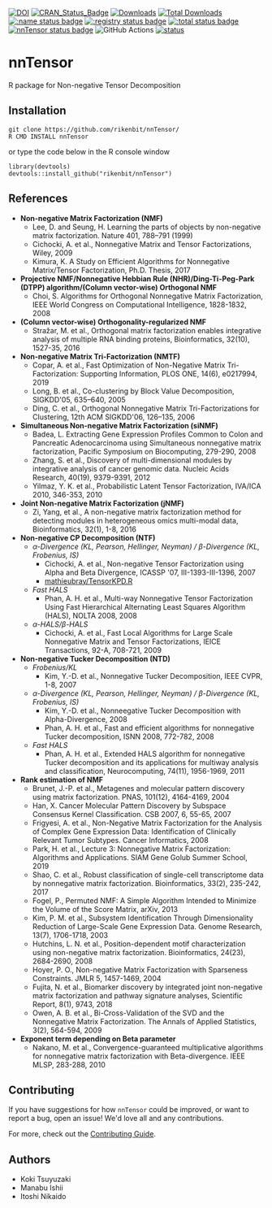 [![DOI](https://zenodo.org/badge/135140554.svg)](https://zenodo.org/badge/latestdoi/135140554)
[![CRAN_Status_Badge](http://www.r-pkg.org/badges/version/nnTensor)](
https://cran.r-project.org/package=nnTensor)
[![Downloads](https://cranlogs.r-pkg.org/badges/nnTensor)](https://CRAN.R-project.org/package=nnTensor)
[![Total Downloads](https://cranlogs.r-pkg.org/badges/grand-total/nnTensor?color=orange)](https://CRAN.R-project.org/package=nnTensor)
[![:name status badge](https://rikenbit.r-universe.dev/badges/:name)](https://rikenbit.r-universe.dev)
[![:registry status badge](https://rikenbit.r-universe.dev/badges/:registry)](https://rikenbit.r-universe.dev)
[![:total status badge](https://rikenbit.r-universe.dev/badges/:total)](https://rikenbit.r-universe.dev)
[![nnTensor status badge](https://rikenbit.r-universe.dev/badges/nnTensor)](https://rikenbit.r-universe.dev)
![GitHub Actions](https://github.com/rikenbit/nnTensor/actions/workflows/build_test_push.yml/badge.svg)
[![status](https://joss.theoj.org/papers/b8cc3029f784ee95c45831467b3b2f74/status.svg)](https://joss.theoj.org/papers/b8cc3029f784ee95c45831467b3b2f74)

# nnTensor
R package for Non-negative Tensor Decomposition

## Installation

~~~~
git clone https://github.com/rikenbit/nnTensor/
R CMD INSTALL nnTensor
~~~~
or type the code below in the R console window
~~~~
library(devtools)
devtools::install_github("rikenbit/nnTensor")
~~~~

## References

- **Non-negative Matrix Factorization (NMF)**
  - Lee, D. and Seung, H. Learning the parts of objects by non-negative matrix factorization. Nature 401, 788–791 (1999)
  - Cichocki, A. et al., Nonnegative Matrix and Tensor Factorizations, Wiley, 2009
  - Kimura, K. A Study on Efficient Algorithms for Nonnegative Matrix/Tensor Factorization, Ph.D. Thesis, 2017
- **Projective NMF/Nonnegative Hebbian Rule (NHR)/Ding-Ti-Peg-Park (DTPP) algorithm/(Column vector-wise) Orthogonal NMF**
  - Choi, S. Algorithms for Orthogonal Nonnegative Matrix Factorization, IEEE World Congress on Computational Intelligence, 1828-1832, 2008
- **(Column vector-wise) Orthogonality-regularized NMF**
  - Stražar, M. et al., Orthogonal matrix factorization enables integrative analysis of multiple RNA binding proteins, Bioinformatics, 32(10), 1527-35, 2016
- **Non-negative Matrix Tri-Factorization (NMTF)**
  - Copar, A. et al., Fast Optimization of Non-Negative Matrix Tri-Factorization: Supporting Information, PLOS ONE, 14(6), e0217994, 2019
  - Long, B. et al., Co-clustering by Block Value Decomposition, SIGKDD'05, 635–640, 2005
  - Ding, C. et al., Orthogonal Nonnegative Matrix Tri-Factorizations for Clustering, 12th ACM SIGKDD'06, 126–135, 2006
- **Simultaneous Non-negative Matrix Factorization (siNMF)**
  - Badea, L. Extracting Gene Expression Profiles Common to Colon and Pancreatic Adenocarcinoma using Simultaneous nonnegative matrix factorization, Pacific Symposium on Biocomputing, 279-290, 2008
  - Zhang, S. et al., Discovery of multi-dimensional modules by integrative analysis of cancer genomic data. Nucleic Acids Research, 40(19), 9379-9391, 2012
  - Yilmaz, Y. K. et al., Probabilistic Latent Tensor Factorization, IVA/ICA 2010, 346-353, 2010
- **Joint Non-negative Matrix Factorization (jNMF)**
  - Zi, Yang, et al., A non-negative matrix factorization method for detecting modules in heterogeneous omics multi-modal data, Bioinformatics, 32(1), 1-8, 2016
- **Non-negative CP Decomposition (NTF)**
   - *α-Divergence (KL, Pearson, Hellinger, Neyman) / β-Divergence (KL, Frobenius, IS)*
     - Cichocki, A. et al., Non-negative Tensor Factorization using Alpha and Beta Divergence, ICASSP '07, III-1393-III-1396, 2007
     - [mathieubray/TensorKPD.R](https://gist.github.com/mathieubray/d83ce9c13fcb60f723f957c13ad85ac5)
   - *Fast HALS*
     - Phan, A. H. et al.,  Multi-way Nonnegative Tensor Factorization Using Fast Hierarchical Alternating Least Squares Algorithm (HALS), NOLTA 2008, 2008
   - *α-HALS/β-HALS*
     - Cichocki, A. et al., Fast Local Algorithms for Large Scale Nonnegative Matrix and Tensor Factorizations, IEICE Transactions, 92-A, 708-721, 2009
- **Non-negative Tucker Decomposition (NTD)**
   - *Frobenius/KL*
     - Kim, Y.-D. et al., Nonnegative Tucker Decomposition, IEEE CVPR, 1-8, 2007
   - *α-Divergence (KL, Pearson, Hellinger, Neyman) / β-Divergence (KL, Frobenius, IS)*
     - Kim, Y.-D. et al., Nonneegative Tucker Decomposition with Alpha-Divergence, 2008
     - Phan, A. H. et al., Fast and efficient algorithms for nonnegative Tucker decomposition, ISNN 2008, 772-782, 2008
   - *Fast HALS*
     - Phan, A. H. et al., Extended HALS algorithm for nonnegative Tucker decomposition and its applications for multiway analysis and classification, Neurocomputing, 74(11), 1956-1969, 2011
- **Rank estimation of NMF**
	- Brunet, J.-P. et al., Metagenes and molecular pattern discovery using matrix factorization. PNAS, 101(12), 4164-4169, 2004
	- Han, X. Cancer Molecular Pattern Discovery by Subspace Consensus Kernel Classification. CSB 2007, 6, 55-65, 2007
	- Frigyesi, A. et al., Non-Negative Matrix Factorization for the Analysis of Complex Gene Expression Data: Identification of Clinically Relevant Tumor Subtypes. Cancer Informatics, 2008
	- Park, H. et al., Lecture 3: Nonnegative Matrix Factorization: Algorithms and Applications. SIAM Gene Golub Summer School, 2019
	- Shao, C. et al., Robust classification of single-cell transcriptome data by nonnegative matrix factorization. Bioinformatics, 33(2), 235-242, 2017
	- Fogel, P., Permuted NMF: A Simple Algorithm Intended to Minimize the Volume of the Score Matrix, arXiv, 2013
	- Kim, P. M. et al., Subsystem Identification Through Dimensionality Reduction of Large-Scale Gene Expression Data. Genome Research, 13(7), 1706-1718, 2003
	- Hutchins, L. N. et al., Position-dependent motif characterization using non-negative matrix factorization. Bioinformatics, 24(23), 2684-2690, 2008
	- Hoyer, P. O., Non-negative Matrix Factorization with Sparseness Constraints. JMLR 5, 1457-1469, 2004
	- Fujita, N. et al., Biomarker discovery by integrated joint non-negative matrix factorization and pathway signature analyses, Scientific Report, 8(1), 9743, 2018
	- Owen, A. B. et al., Bi-Cross-Validation of the SVD and the Nonnegative Matrix Factorization. The Annals of Applied Statistics, 3(2), 564-594, 2009
- **Exponent term depending on Beta parameter**
  - Nakano, M. et al., Convergence-guaranteed multiplicative algorithms for nonnegative matrix factorization with Beta-divergence. IEEE MLSP, 283-288, 2010

## Contributing

If you have suggestions for how `nnTensor` could be improved, or want to report a bug, open an issue! We'd love all and any contributions.

For more, check out the [Contributing Guide](CONTRIBUTING.md).

## Authors
- Koki Tsuyuzaki
- Manabu Ishii
- Itoshi Nikaido